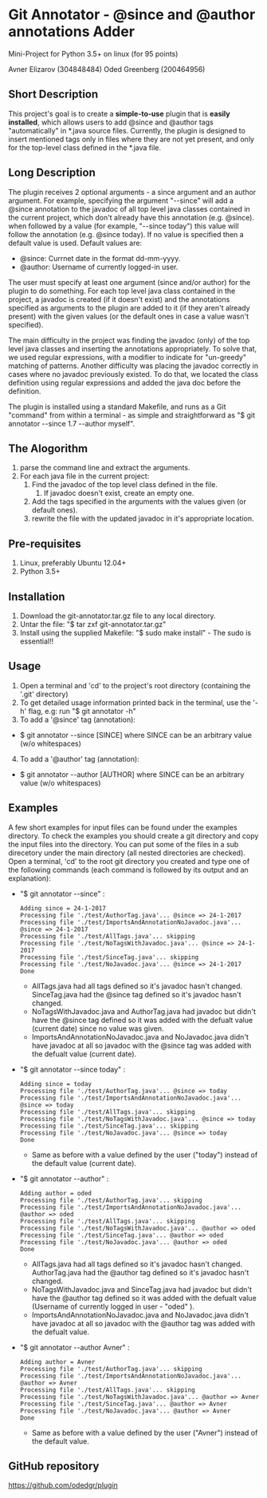 # Git Annotator - @since and @author annotations Adder
Mini-Project for Python 3.5+ on linux (for 95 points)

Avner Elizarov (304848484)
Oded Greenberg (200464956)


## Short Description
This project's goal is to create a **simple-to-use** plugin that is **easily installed**, which allows users to add @since and @author tags "automatically" in *.java source files. Currently, the plugin is designed to insert mentioned tags only in files where they are not yet present, and only for the top-level class defined in the *.java file.

## Long Description
The plugin receives 2 optional arguments - a since argument and an author argument. For example, specifying the argument "--since" will add a @since annotation to the javadoc of all top level java classes contained in the current project, which don't already have this annotation (e.g. @since). when followed by a value (for example,  "--since today") this value will follow the annotation (e.g. @since today). If no value is specified then a default value is used. 
Default values are:
 - @since: Currnet date in the format dd-mm-yyyy.
 - @author: Username of currently logged-in user.

The user must specify at least one argument (since and/or author) for the plugin to do something. For each top level java class contained in the project, a javadoc is created (if it doesn't exist) and the annotations specified as arguments to the plugin are added to it (if they aren't already present) with the given values (or the default ones in case a value wasn't specified).

The main difficulty in the project was finding the javadoc (only) of the top level java classes and inserting the annotations appropriately. To solve that, we used regular expressions, with a modifier to indicate for "un-greedy" matching of patterns.
Another difficulty was placing the javadoc correctly in cases where no javadoc previously existed.
To do that, we located the class definition using regular expressions and added the java doc before the definition.

The plugin is installed using a standard Makefile, and runs as a Git "command" from within a terminal - as simple and straightforward as "$ git annotator --since 1.7 --author myself".

## The Alogorithm
1. parse the command line and extract the arguments.
2. For each java file in the current project:
    1. Find the javadoc of the top level class defined in the file.
        1. If javadoc doesn't exist, create an empty one.
    2. Add the tags specified in the arguments with the values given (or default ones).
    3. rewrite the file with the updated javadoc in it's appropriate location.


## Pre-requisites
1. Linux, preferably Ubuntu 12.04+
2. Python 3.5+

## Installation
1. Download the git-annotator.tar.gz file to any local directory.
2. Untar the file: "$ tar zxf git-annotator.tar.gz"
3. Install using the supplied Makefile: "$ sudo make install" - The sudo is essential!!

## Usage
1. Open a terminal and 'cd' to the project's root directory (containing the '.git' directory)
2. To get detailed usage information printed back in the terminal, use the '-h' flag, e.g: run "$ git annotator -h"
3. To add a '@since' tag (annotation):
- $ git annotator --since [SINCE] where SINCE can be an arbitrary value (w/o whitespaces)
4. To add a '@author' tag (annotation):
- $ git annotator --author [AUTHOR] where SINCE can be an arbitrary value (w/o whitespaces)


## Examples
A few short examples for input files can be found under the examples directory.
To check the examples you should create a git directory and copy the input files into the directory.
You can put some of the files in a sub direcetory under the main directory (all nested directories are checked). 
Open a terminal, 'cd' to the root git directory you created and type one of the following commands (each command is followed by its output and an explanation):
- "$ git annotator --since" :
    ```
	Adding since = 24-1-2017
	Processing file './test/AuthorTag.java'... @since => 24-1-2017 
	Processing file './test/ImportsAndAnnotationNoJavadoc.java'... @since => 24-1-2017
	Processing file './test/AllTags.java'... skipping
	Processing file './test/NoTagsWithJavadoc.java'... @since => 24-1-2017
	Processing file './test/SinceTag.java'... skipping
	Processing file './test/NoJavadoc.java'... @since => 24-1-2017
	Done
    ```

    - AllTags.java had all tags defined so it's javadoc hasn't changed.
    SinceTag.java had the @since tag defined so it's javadoc hasn't changed.
    - NoTagsWithJavadoc.java and AuthorTag.java had javadoc but didn't have the @since tag defined so it was added with the defualt value (current date) since no value was given.
    - ImportsAndAnnotationNoJavadoc.java and NoJavadoc.java didn't have javadoc at all so javadoc with the @since tag was added with the defualt value (current date).

- "$ git annotator --since today" :
    ```
	Adding since = today
	Processing file './test/AuthorTag.java'... @since => today 
	Processing file './test/ImportsAndAnnotationNoJavadoc.java'... @since => today
	Processing file './test/AllTags.java'... skipping
	Processing file './test/NoTagsWithJavadoc.java'... @since => today
	Processing file './test/SinceTag.java'... skipping
	Processing file './test/NoJavadoc.java'... @since => today
	Done
    ```

    - Same as before with a value defined by the user ("today") instead of the default value (current date).

- "$ git annotator --author" :
    ```
	Adding author = oded
	Processing file './test/AuthorTag.java'... skipping
	Processing file './test/ImportsAndAnnotationNoJavadoc.java'... @author => oded
	Processing file './test/AllTags.java'... skipping
	Processing file './test/NoTagsWithJavadoc.java'... @author => oded 
	Processing file './test/SinceTag.java'... @author => oded 
	Processing file './test/NoJavadoc.java'... @author => oded 
	Done
    ```

    - AllTags.java had all tags defined so it's javadoc hasn't changed.
    AuthorTag.java had the @author tag defined so it's javadoc hasn't changed.
    - NoTagsWithJavadoc.java and SinceTag.java had javadoc but didn't have the @author tag defined so it was added with the defualt value (Username of currently logged in user - "oded" ).
    - ImportsAndAnnotationNoJavadoc.java and NoJavadoc.java didn't have javadoc at all so javadoc with the @author tag was added with the defualt value.

- "$ git annotator --author Avner" :
    ```
    Adding author = Avner
	Processing file './test/AuthorTag.java'... skipping
	Processing file './test/ImportsAndAnnotationNoJavadoc.java'... @author => Avner
	Processing file './test/AllTags.java'... skipping
	Processing file './test/NoTagsWithJavadoc.java'... @author => Avner 
	Processing file './test/SinceTag.java'... @author => Avner 
	Processing file './test/NoJavadoc.java'... @author => Avner 
	Done
    ```

    - Same as before with a value defined by the user ("Avner") instead of the default value.

## GitHub repository
https://github.com/odedgr/plugin